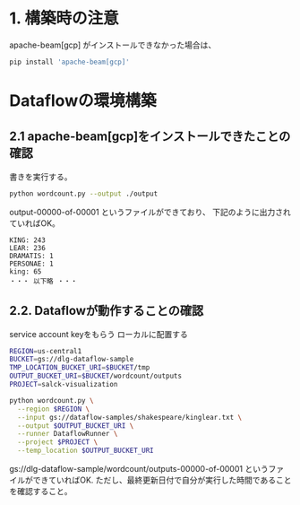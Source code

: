 # 1. 構築時の注意
apache-beam[gcp] がインストールできなかった場合は、
```bash
pip install 'apache-beam[gcp]'
```

# Dataflowの環境構築
## 2.1 apache-beam[gcp]をインストールできたことの確認

書きを実行する。
```bash
python wordcount.py --output ./output
```
output-00000-of-00001 というファイルができており、
下記のように出力されていればOK。
```
KING: 243
LEAR: 236
DRAMATIS: 1
PERSONAE: 1
king: 65
・・・ 以下略 ・・・
```

## 2.2. Dataflowが動作することの確認
service account keyをもらう
ローカルに配置する

```bash
REGION=us-central1
BUCKET=gs://dlg-dataflow-sample
TMP_LOCATION_BUCKET_URI=$BUCKET/tmp
OUTPUT_BUCKET_URI=$BUCKET/wordcount/outputs 
PROJECT=salck-visualization

python wordcount.py \
  --region $REGION \
  --input gs://dataflow-samples/shakespeare/kinglear.txt \
  --output $OUTPUT_BUCKET_URI \
  --runner DataflowRunner \
  --project $PROJECT \
  --temp_location $OUTPUT_BUCKET_URI 
```
gs://dlg-dataflow-sample/wordcount/outputs-00000-of-00001 
というファイルができていればOK.
ただし、最終更新日付で自分が実行した時間であることを確認すること。

